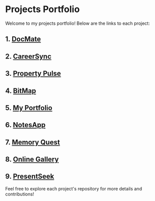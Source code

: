 # Projects Portfolio

Welcome to my projects portfolio! Below are the links to each project:

## 1. [DocMate](https://github.com/Priyanshu-web-tech/Clinic-Management-System)

## 2. [CareerSync](https://github.com/Priyanshu-web-tech/CareerSync)

## 3. [Property Pulse](https://github.com/Priyanshu-web-tech/PropertyPulse)

## 4. [BitMap](https://github.com/Priyanshu-web-tech/BitMap)

## 5. [My Portfolio](https://github.com/Priyanshu-web-tech/MyPortfolio)

## 6. [NotesApp](https://github.com/Priyanshu-web-tech/NotesApp)

## 7. [Memory Quest](https://github.com/Priyanshu-web-tech/MemoryQuest)

## 8. [Online Gallery](https://github.com/Priyanshu-web-tech/Online_Gallery)

## 9. [PresentSeek](https://github.com/Priyanshu-web-tech/PresentSeek)

Feel free to explore each project's repository for more details and contributions!
